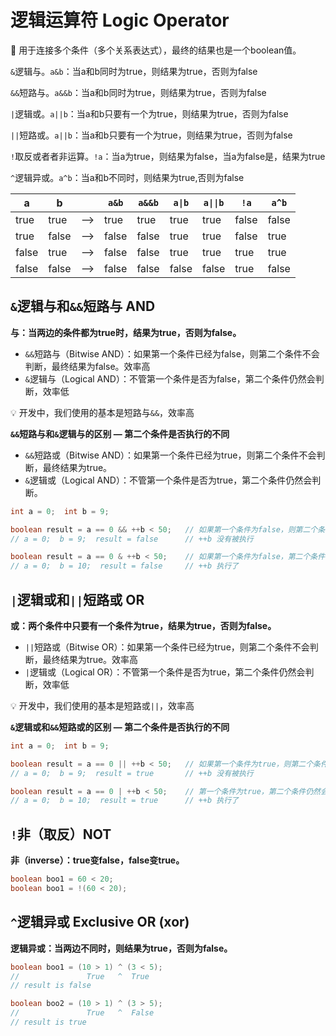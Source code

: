 # 逻辑运算符 Logic Operator


📌 用于连接多个条件（多个关系表达式），最终的结果也是一个boolean值。

`&`逻辑与。`a&b`：当a和b同时为true，则结果为true，否则为false

`&&`短路与。`a&&b`：当a和b同时为true，则结果为true，否则为false

`|`逻辑或。`a||b`：当a和b只要有一个为true，则结果为true，否则为false

`||`短路或。`a||b`：当a和b只要有一个为true，则结果为true，否则为false

`!`取反或者者非运算。`!a`：当a为true，则结果为false，当a为false是，结果为true

`^`逻辑异或。`a^b`：当a和b不同时，则结果为true,否则为false

| a     | b     |      | `a&b` | `a&&b` | `a\|b` | `a\|\|b` | `!a`  | `a^b` |
| ----- | ----- | ---- | ----- | ------ | ------ | -------- | ----- | ----- |
| true  | true  | -->  | true  | true   | true   | true     | false | false |
| true  | false | -->  | false | false  | true   | true     | false | true  |
| false | true  | -->  | false | false  | true   | true     | true  | true  |
| false | false | -->  | false | false  | false  | false    | true  | false |



## `&`逻辑与和`&&`短路与 AND

**与：当两边的条件都为true时，结果为true，否则为false。**

- `&&`短路与（Bitwise AND）：如果第一个条件已经为false，则第二个条件不会判断，最终结果为false。效率高
- `&`逻辑与（Logical AND）：不管第一个条件是否为false，第二个条件仍然会判断，效率低

💡 开发中，我们使用的基本是短路与`&&`，效率高




**`&&`短路与和`&`逻辑与的区别 — 第二个条件是否执行的不同**

- `&&`短路或（Bitwise AND）：如果第一个条件已经为true，则第二个条件不会判断，最终结果为true。
- `&`逻辑或（Logical AND）：不管第一个条件是否为true，第二个条件仍然会判断。

```java
int a = 0;  int b = 9;

boolean result = a == 0 && ++b < 50;   // 如果第一个条件为false，则第二个条件不会判断
// a = 0;  b = 9;  result = false      // ++b 没有被执行

boolean result = a == 0 & ++b < 50;    // 如果第一个条件为false，第二个条件仍然会判断
// a = 0;  b = 10;  result = false     // ++b 执行了
```



## `|`逻辑或和`||`短路或 OR

**或：两个条件中只要有一个条件为true，结果为true，否则为false。**

- `||`短路或（Bitwise OR）：如果第一个条件已经为true，则第二个条件不会判断，最终结果为true。效率高
- `|`逻辑或（Logical OR）：不管第一个条件是否为true，第二个条件仍然会判断，效率低


💡 开发中，我们使用的基本是短路或`||`，效率高




**`&`逻辑或和`&&`短路或的区别 — 第二个条件是否执行的不同**

```java
int a = 0;  int b = 9;

boolean result = a == 0 || ++b < 50;   // 如果第一个条件为true，则第二个条件不会判断
// a = 0;  b = 9;  result = true       // ++b 没有被执行

boolean result = a == 0 | ++b < 50;    // 第一个条件为true，第二个条件仍然会判断
// a = 0;  b = 10;  result = true      // ++b 执行了
```



## `!`非（取反）NOT

**非（inverse）：true变false，false变true。**

```java
boolean boo1 = 60 < 20;
boolean boo1 = !(60 < 20);
```

## `^`逻辑异或 Exclusive OR (xor)

**逻辑异或：当两边不同时，则结果为true，否则为false。**

```java
boolean boo1 = (10 > 1) ^ (3 < 5);
//               True   ^  True
// result is false 
```

```java
boolean boo2 = (10 > 1) ^ (3 > 5);
//               True   ^  False
// result is true
```